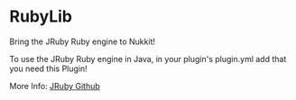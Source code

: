 # RubyLib
Bring the JRuby Ruby engine to Nukkit!

To use the JRuby Ruby engine in Java, in your plugin's plugin.yml add that you need this Plugin!

More Info: [JRuby Github](https://github.com/jruby/jruby)
